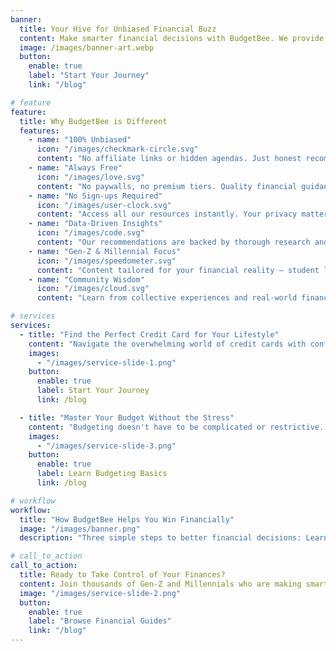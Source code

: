 ```yaml
---
banner:
  title: Your Hive for Unbiased Financial Buzz
  content: Make smarter financial decisions with BudgetBee. We provide clear, unbiased guidance on credit cards, budgeting, and personal finance – no sign-ups, no hidden agendas, just honest advice to help you thrive financially.
  image: /images/banner-art.webp
  button:
    enable: true
    label: "Start Your Journey"
    link: "/blog"

# feature
feature:
  title: Why BudgetBee is Different
  features:
    - name: "100% Unbiased"
      icon: "/images/checkmark-circle.svg"
      content: "No affiliate links or hidden agendas. Just honest recommendations based on what's truly best for you."
    - name: "Always Free"
      icon: "/images/love.svg"
      content: "No paywalls, no premium tiers. Quality financial guidance should be accessible to everyone."
    - name: "No Sign-ups Required"
      icon: "/images/user-clock.svg"
      content: "Access all our resources instantly. Your privacy matters – no email harvesting here."
    - name: "Data-Driven Insights"
      icon: "/images/code.svg"
      content: "Our recommendations are backed by thorough research and real user experiences."
    - name: "Gen-Z & Millennial Focus"
      icon: "/images/speedometer.svg"
      content: "Content tailored for your financial reality – student loans, gig economy, and modern money challenges."
    - name: "Community Wisdom"
      icon: "/images/cloud.svg"
      content: "Learn from collective experiences and real-world financial wins shared by your peers."

# services
services:
  - title: "Find the Perfect Credit Card for Your Lifestyle"
    content: "Navigate the overwhelming world of credit cards with confidence. We analyze hundreds of options to recommend cards that actually match your spending habits and financial goals. Whether you're building credit, maximizing rewards, or consolidating debt, we'll help you find the right fit – without the sales pitch."
    images:
      - "/images/service-slide-1.png"
    button:
      enable: true
      label: Start Your Journey
      link: /blog

  - title: "Master Your Budget Without the Stress"
    content: "Budgeting doesn't have to be complicated or restrictive. Learn practical strategies that work with your lifestyle, not against it. From the 50/30/20 rule to zero-based budgeting, we break down different approaches so you can find what clicks for you. Plus, discover the best free tools and apps to automate your financial success."
    images:
      - "/images/service-slide-3.png"
    button:
      enable: true
      label: Learn Budgeting Basics
      link: /blog

# workflow
workflow:
  title: "How BudgetBee Helps You Win Financially"
  image: "/images/banner.png"
  description: "Three simple steps to better financial decisions: Learn from unbiased guides, Apply practical strategies to your life, and Grow your financial confidence. No complex systems, no expensive courses – just straightforward advice that works."

# call_to_action
call_to_action:
  title: Ready to Take Control of Your Finances?
  content: Join thousands of Gen-Z and Millennials who are making smarter money moves with BudgetBee. Start exploring our unbiased guides and practical tips – no sign-up required.
  image: "/images/service-slide-2.png"
  button:
    enable: true
    label: "Browse Financial Guides"
    link: "/blog"
---
```

